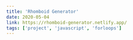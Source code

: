 ```yaml
---
title: 'Rhomboid Generator'
date: 2020-05-04
link: https://rhomboid-generator.netlify.app/
tags: ['project', 'javascript', 'forloops']
---
```


